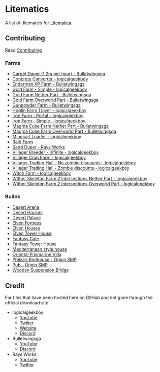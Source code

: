 # Litematics
A list of .litematics for [Litematica](https://www.curseforge.com/minecraft/mc-mods/litematica)

## Contributing
Read [Contributing](contributing.md)

### Farms
* [Carpet Duper (1.2m per hour) - Bulletwingsga](https://github.com/DillonB07/MC-Litematics/raw/main/Files/Bulletwingsga/1.2m_carpet_dupper_per_hour.litematic/)
* [Concrete Converter - logicalgeekboy](https://github.com/DillonB07/MC-Litematics/raw/main/Files/logicalgeekboy/LGB_Concrete_Converter.litematic/)
* [Enderman XP Farm - Bulletwingsga](https://github.com/DillonB07/MC-Litematics/raw/main/Files/Bulletwingsga/ultimate_enderman_xp_farm.litematic/)
* [Gold Farm - Simple - logicalgeekboy](https://github.com/DillonB07/MC-Litematics/raw/main/Files/logicalgeekboy/SM_Gold_farm.litematic/)
* [Gold Farm Nether Part - Bulletwingsga](https://github.com/DillonB07/MC-Litematics/raw/main/Files/Bulletwingsga/gold_farm_nether_part.litematic/)
* [Gold Farm Overworld Part - Bulletwingsga](https://github.com/DillonB07/MC-Litematics/raw/main/Files/Bulletwingsga/gold_farm_part_in_overworld.litematic/)
* [Gunpowder Farm - Bulletwingsga](https://github.com/DillonB07/MC-Litematics/raw/main/Files/Bulletwingsga/gunpowder_farm.litematic/)
* [Hoglin Farm 1 layer - logicalgeekboy](https://github.com/DillonB07/MC-Litematics/raw/main/Files/logicalgeekboy/Hoglin_Farm1_Layer.litematic/)
* [Iron Farm - Portal - logicalgeekboy](https://github.com/DillonB07/MC-Litematics/raw/main/Files/logicalgeekboy/logic_portal_farm.litematic/)
* [Iron Farm - Simple - logicalgeekboy](https://github.com/DillonB07/MC-Litematics/raw/main/Files/logicalgeekboy/LGB_SM_Iron_Farm.litematic/)
* [Magma Cube Farm Nether Part - Bulletwingsga](https://github.com/DillonB07/MC-Litematics/raw/main/Files/Bulletwingsga/magma_cube_farm_nether_part.litematic/)
* [Magma Cube Farm Overworld Part - Bulletwingsga](https://github.com/DillonB07/MC-Litematics/raw/main/Files/Bulletwingsga/magma_cube_farm_in_overworld.litematic/)
* [Minecart Loader - logicalgeekboy](https://github.com/DillonB07/MC-Litematics/raw/main/Files/logicalgeekboy/Minecart_Loader_Legacy_SMP_2_13.litematic/)
* [Raid Farm](https://www.planetminecraft.com/project/raid-farm-inspired-by-raysworks/)
* [Sand Duper - Rays Works](https://github.com/DillonB07/MC-Litematics/raw/main/Files/Rays-Works/sand_duper.litematic/)
* [Villager Breeder - Infinite - logicalgeekboy](https://github.com/DillonB07/MC-Litematics/raw/main/Files/logicalgeekboy/SM_VillagerBreeder.litematic/)
* [Villager Crop Farm - logicalgeekboy](https://github.com/DillonB07/Litematics/raw/main/Files/logicalgeekboy/SM_CropFarm.litematic/)
* [Villager Trading Hall - No zombie discounts - logicalgeekboy](https://github.com/DillonB07/MC-Litematics/raw/main/Files/logicalgeekboy/SM_TradingHall_noZombie.litematic/)
* [Villager Trading Hall - Zombie discounts - logicalgeekboy](https://github.com/DillonB07/MC-Litematics/raw/main/Files/logicalgeekboy/SM_TradingHall_Zombie.litematic/)
* [Witch Farm - logicalgeekboy](https://github.com/DillonB07/MC-Litematics/raw/main/Files/logicalgeekboy/Witch_Farm.litematic/)
* [Wither Skeleton Farm 2 Intersections Nether Part - logicalgeekboy](https://github.com/DillonB07/MC-Litematics/raw/main/Files/logicalgeekboy/Wither_Skeleton_Farm_-_2_Intersections_Nether.litematic/)
* [Wither Skeleton Farm 2 Intersections Overworld Part - logicalgeekboy](https://github.com/DillonB07/MC-Litematics/raw/main/Files/logicalgeekboy/Wither_Skeleton_Farm_-_2_Intersections_Overworld.litematic/)

### Builds
* [Desert Arena](https://www.planetminecraft.com/project/desert-arena-4612082/)
* [Desert Houses](https://www.planetminecraft.com/project/3-desert-houses/)
* [Desert Palace](https://www.planetminecraft.com/project/small-desert-palace/)
* [Elven Fortress](https://www.planetminecraft.com/project/elven-fortress-4610939/)
* [Elven Houses](https://www.planetminecraft.com/project/3-elven-houses/)
* [Elven Tower House](https://www.planetminecraft.com/project/elven-tower-house/)
* [Fantasy Gate](https://www.planetminecraft.com/project/fantasy-gate-structure/)
* [Fantasy Tower House](https://www.planetminecraft.com/project/fantasy-tower-house-4619284/)
* [Mediterranean style house](https://www.planetminecraft.com/project/mediterranean-style-house-4707287/)
* [Oriental Prismarine Villa](https://www.planetminecraft.com/project/oriental-prismarine-villa/)
* [Philza’s Birdhouse - Origin SMP](https://www.planetminecraft.com/project/philza-s-birdhouse-from-origin-smp-schematica-litematica/)
* [Pub - Origin SMP](https://www.planetminecraft.com/project/the-pub-from-origin-smp-schematic-litematica/)
* [Wooden Suspension Bridge](https://www.planetminecraft.com/project/wooden-suspension-bridge-5068951/)

## Credit
For files that have been hosted here on GitHub and not gone through the official download site:
* logicalgeekboy
  * [YouTube](https://www.youtube.com/channel/UCJx74HaacAjDZk8LPdOfUFQ)
  * [Twiiter](https://twitter.com/LogicalGeekBoy)
  * [Website](https://logicalgeekboy.com)
  * [Discord](https://discord.gg/FnYSbKF)
* Bulletwingsga
  * [YouTube](https://www.youtube.com/channel/UCOePECmkGEUabjnij7SxnUQ)
  * [Discord](https://discord.gg/4BxtG8fjhM)
* Rays Works
  * [YouTube](https://www.youtube.com/channel/UCDi2s0xQrfFwivdmsPiuU_w)
  * [Twitter](https://twitter.com/RaysWorks)
